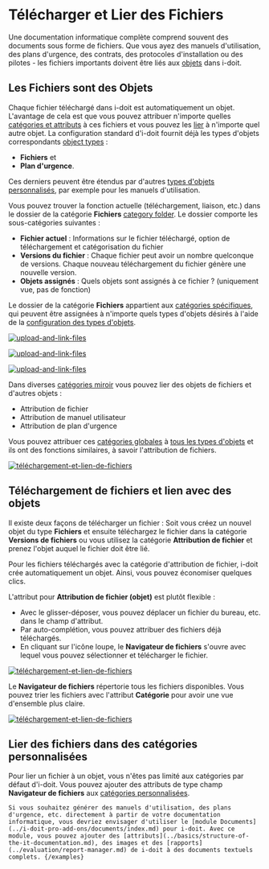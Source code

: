 # Télécharger et Lier des Fichiers

Une documentation informatique complète comprend souvent des documents sous forme de fichiers. Que vous ayez des manuels d'utilisation, des plans d'urgence, des contrats, des protocoles d'installation ou des pilotes - les fichiers importants doivent être liés aux [objets](../basics/structure-of-the-it-documentation.md) dans i-doit.

Les Fichiers sont des Objets
----------------------------

Chaque fichier téléchargé dans i-doit est automatiquement un objet. L'avantage de cela est que vous pouvez attribuer n'importe quelles [catégories et attributs](../basics/structure-of-the-it-documentation.md) à ces fichiers et vous pouvez les [lier](../basics/object-relations.md) à n'importe quel autre objet. La configuration standard d'i-doit fournit déjà les types d'objets correspondants [object types](../basics/structure-of-the-it-documentation.md) :

*   **Fichiers** et
*   **Plan d'urgence**.

Ces derniers peuvent être étendus par d'autres [types d'objets personnalisés](../basics/custom-object-types.md), par exemple pour les manuels d'utilisation.

Vous pouvez trouver la fonction actuelle (téléchargement, liaison, etc.) dans le dossier de la catégorie **Fichiers** [category folder](../basics/structure-of-the-it-documentation.md). Le dossier comporte les sous-catégories suivantes :

*   **Fichier actuel** : Informations sur le fichier téléchargé, option de téléchargement et catégorisation du fichier
*   **Versions du fichier** : Chaque fichier peut avoir un nombre quelconque de versions. Chaque nouveau téléchargement du fichier génère une nouvelle version.
*   **Objets assignés** : Quels objets sont assignés à ce fichier ? (uniquement vue, pas de fonction)

Le dossier de la catégorie **Fichiers** appartient aux [catégories spécifiques](../basics/structure-of-the-it-documentation.md), qui peuvent être assignées à n'importe quels types d'objets désirés à l'aide de la [configuration des types d'objets](../basics/custom-object-types.md).

[![upload-and-link-files](../assets/images/en/use-cases/upload-and-link-of-files/1-ualof.png)](../assets/images/en/use-cases/upload-and-link-of-files/1-ualof.png)

[![upload-and-link-files](../assets/images/en/use-cases/upload-and-link-of-files/2-ualof.png)](../assets/images/en/use-cases/upload-and-link-of-files/2-ualof.png)

[![upload-and-link-files](../assets/images/en/use-cases/upload-and-link-of-files/3-ualof.png)](../assets/images/en/use-cases/upload-and-link-of-files/3-ualof.png)

Dans diverses [catégories miroir](../basics/structure-of-the-it-documentation.md) vous pouvez lier des objets de fichiers et d'autres objets :

*   Attribution de fichier
*   Attribution de manuel utilisateur
*   Attribution de plan d'urgence

Vous pouvez attribuer ces [catégories globales](../basics/structure-of-the-it-documentation.md) à [tous les types d'objets](../glossary.md) et ils ont des fonctions similaires, à savoir l'attribution de fichiers.

[![téléchargement-et-lien-de-fichiers](../assets/images/en/use-cases/upload-and-link-of-files/4-ualof.png)](../assets/images/en/use-cases/upload-and-link-of-files/4-ualof.png)

Téléchargement de fichiers et lien avec des objets
--------------------------------------------------

Il existe deux façons de télécharger un fichier : Soit vous créez un nouvel objet du type **Fichiers** et ensuite téléchargez le fichier dans la catégorie **Versions de fichiers** ou vous utilisez la catégorie **Attribution de fichier** et prenez l'objet auquel le fichier doit être lié.

Pour les fichiers téléchargés avec la catégorie d'attribution de fichier, i-doit crée automatiquement un objet. Ainsi, vous pouvez économiser quelques clics.

L'attribut pour **Attribution de fichier (objet)** est plutôt flexible :

*   Avec le glisser-déposer, vous pouvez déplacer un fichier du bureau, etc. dans le champ d'attribut.
*   Par auto-complétion, vous pouvez attribuer des fichiers déjà téléchargés.
*   En cliquant sur l'icône loupe, le **Navigateur de fichiers** s'ouvre avec lequel vous pouvez sélectionner et télécharger le fichier.

[![téléchargement-et-lien-de-fichiers](../assets/images/en/use-cases/upload-and-link-of-files/5-ualof.png)](../assets/images/en/use-cases/upload-and-link-of-files/5-ualof.png)

Le **Navigateur de fichiers** répertorie tous les fichiers disponibles. Vous pouvez trier les fichiers avec l'attribut **Catégorie** pour avoir une vue d'ensemble plus claire.

[![téléchargement-et-lien-de-fichiers](../assets/images/en/use-cases/upload-and-link-of-files/6-ualof.png)](../assets/images/en/use-cases/upload-and-link-of-files/6-ualof.png)

Lier des fichiers dans des catégories personnalisées
---------------------------------------------------

Pour lier un fichier à un objet, vous n'êtes pas limité aux catégories par défaut d'i-doit. Vous pouvez ajouter des attributs de type champ **Navigateur de fichiers** aux [catégories personnalisées](#).

    Si vous souhaitez générer des manuels d'utilisation, des plans d'urgence, etc. directement à partir de votre documentation informatique, vous devriez envisager d'utiliser le [module Documents](../i-doit-pro-add-ons/documents/index.md) pour i-doit. Avec ce module, vous pouvez ajouter des [attributs](../basics/structure-of-the-it-documentation.md), des images et des [rapports](../evaluation/report-manager.md) de i-doit à des documents textuels complets. {/examples}
